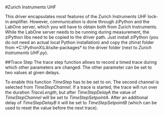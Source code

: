 #Zurich Instruments UHF

This driver encapsulates most features of the Zurich Instruments UHF lock-in amplifier. However, communication is done through ziPython and the LabOne server, which you will have to obtain both from Zurich Instruments. While the LabOne server needs to be running during measurement, the ziPython libs need to be copied to the driver path. Just install ziPython (you do not need an actual local Python installation) and copy the zhinst folder from *C:\PythonX\Lib\site-packages\* to the driver folder (next to *Zurich Instruments UHF.py*).

##Trace Step
The trace step function allows to record a timed trace during which other parameters are changed. The other parameter can be set to two values at given delays.

To enable this function *TimeStep* has to be set to on. The second channel is selected from *TimeStepChannel*. If a trace is started, the trace will run over the duration *TraceLength*, but after *TimeStepDelayA* the value of *TimeStepChannel* will be set to *TimeStepSetpointA*. After an additional delay of *TimeStepDelayB* it will be set to *TimeStepSetpointB* (which can be used to reset the value before the next trace).